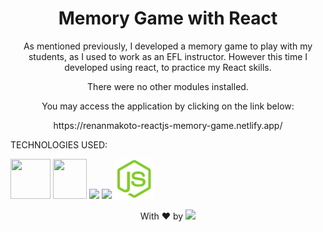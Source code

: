 <h1 align="center">Memory Game with React</h1>

<p align="center">As mentioned previously, I developed a memory game to play with my students, as I used to work as an EFL instructor. However this time I developed using react, to practice my React skills.</p>

<p align="center">There were no other modules installed.</p>

<p align="center">You may access the application by clicking on the link below:</p>

<p align="center">https://renanmakoto-reactjs-memory-game.netlify.app/</p>


TECHNOLOGIES USED:

<img src="https://upload.wikimedia.org/wikipedia/commons/thumb/6/61/HTML5_logo_and_wordmark.svg/2048px-HTML5_logo_and_wordmark.svg.png" style="width: 64px; height: 64px;" />
<img src="https://upload.wikimedia.org/wikipedia/commons/thumb/d/d5/CSS3_logo_and_wordmark.svg/1452px-CSS3_logo_and_wordmark.svg.png" style="width: 54px; height: 64px;" />
<a target="_blank" href="https://developer.mozilla.org/en-US/docs/Web/JavaScript"><img src="https://upload.wikimedia.org/wikipedia/commons/thumb/6/6a/JavaScript-logo.png/64px-JavaScript-logo.png" /></a>
<a href="https://reactjs.org/" target="_blank"><img src="https://upload.wikimedia.org/wikipedia/commons/thumb/a/a7/React-icon.svg/64px-React-icon.svg.png" /></a>
<a href="https://nodejs.org/"><img src="https://raw.githubusercontent.com/devicons/devicon/master/icons/nodejs/nodejs-original.svg" style="width: 64px; height: 64px;" /></a>


<p align="center">With ❤ by <img src=https://img.shields.io/badge/-dotExtension-black /> <p/>
